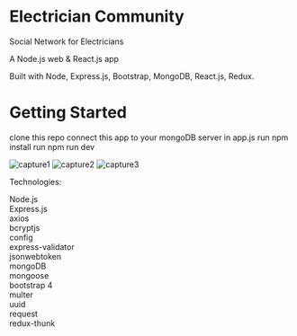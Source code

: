 # Electrician Community
Social Network for Electricians

A Node.js web & React.js app

Built with Node, Express.js, Bootstrap, MongoDB, React.js, Redux.

# Getting Started
clone this repo
connect this app to your mongoDB server in app.js
run npm install
run npm run dev

![capture1](https://user-images.githubusercontent.com/64751116/102014358-eb669e80-3d6e-11eb-91ae-175b24d74687.png)
![capture2](https://user-images.githubusercontent.com/64751116/102014369-02a58c00-3d6f-11eb-97d8-0f57fedf94ee.png)
![capture3](https://user-images.githubusercontent.com/64751116/102014391-1fda5a80-3d6f-11eb-8573-891ccf4526bb.png)


Technologies:

Node.js\
Express.js\
axios\
bcryptjs\
config\
express-validator\
jsonwebtoken\
mongoDB\
mongoose\
bootstrap 4\
multer\
uuid\
request\
redux-thunk

